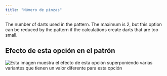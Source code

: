 ```yaml
---
title: "Número de pinzas"
---
```


The number of darts used in the pattern. The maximum is 2, but this option can be reduced by the pattern if the calculations create darts that are too small.

## Efecto de esta opción en el patrón

![Esta imagen muestra el efecto de esta opción superponiendo varias variantes que tienen un valor diferente para esta opción](penelope_nrofdarts_sample.svg "Efecto de esta opción en el patrón")

